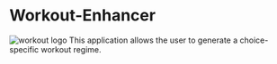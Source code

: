 # Workout-Enhancer

![workout logo](https://media.git.generalassemb.ly/user/22420/files/b1906400-f4ec-11e9-8c35-8c16b5d10498)
This application allows the user to generate a choice-specific workout regime.
